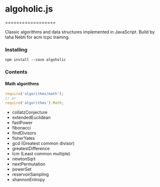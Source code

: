 # algoholic.js
==================

Classic algorithms and data structures implemented in JavaScript. Build by taha Nebti for acm tcpc training.


### Installing
```
npm install --save algoholic
```

### Contents

#### Math algorithms

```javascript
require('algorithms/math');
// or
require('algorithms').Math;
```
* collatzConjecture
* extendedEuclidean
* fastPower
* fibonacci
* findDivisors
* fisherYates
* gcd (Greatest common divisor)
* greatestDifference
* lcm (Least common multiple)
* newtonSqrt
* nextPermutation
* powerSet
* reservoirSampling
* shannonEntropy 

